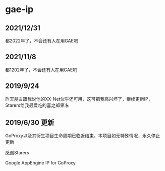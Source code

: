 # gae-ip
## 2021/12/31
都2022年了，不会还有人在用GAE吧
## 2021/11/8
都1202年了，不会还有人在用GAE吧
## 2019/9/24
昨天朋友跟我说他的XX-Net似乎还可用，这可把我高兴坏了，继续更新IP，Starers给我最爱吃的喜之郎果冻
## 2019/6/30 更新
GoProxy以及其衍生项目生命周期已临近结束，本项目如无特殊情况，永久停止更新

感谢Starers

Google AppEngine IP for GoProxy
